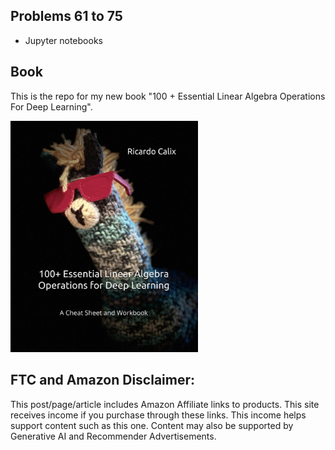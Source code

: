 ## Problems 61 to 75

* Jupyter notebooks

## Book

This is the repo for my new book "100 + Essential Linear Algebra Operations For Deep Learning".


<a href="https://amzn.to/3SlQGHC"><img src="llamaBook.jpeg" alt="image" width="300" height="auto"></a>

## FTC and Amazon Disclaimer: 

This post/page/article includes Amazon Affiliate links to products. This site receives income if you purchase through these links. This income helps support content such as this one. Content may also be supported by Generative AI and Recommender Advertisements.
